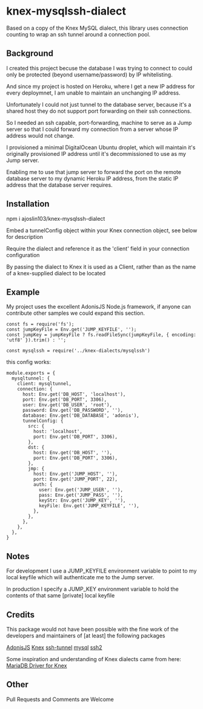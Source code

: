 # knex-mysqlssh-dialect

Based on a copy of the Knex MySQL dialect, this library uses connection counting to wrap an ssh tunnel around a connection pool.

## Background

I created this project becuse the database I was trying to connect to could only be protected (beyond username/password) by IP whitelisting.  

And since my project is hosted on Heroku, where I get a new IP address for every deploymnet, I am unable to maintain an unchanging IP address.

Unfortunately I could not just tunnel to the database server, because it's a shared host they do not support port forwarding on their ssh connections.

So I needed an ssh capable, port-forwarding, machine to serve as a Jump server so that I could forward my connection from a server whose IP address would not change.

I provisioned a minimal DigitalOcean Ubuntu droplet, which will maintain it's originally provisioned IP address until it's decommissioned to use as my Jump server.

Enabling me to use that jump server to forward the port on the remote database server to my dynamic Heroku IP address, from the static IP address that the database server requires.

## Installation 

npm i ajoslin103/knex-mysqlssh-dialect

Embed a tunnelConfig object within your Knex connection object, see below for description

Require the dialect and reference it as the 'client' field in your connection configuration

By passing the dialect to Knex it is used as a Client, rather than as the name of a knex-supplied dialect to be located

## Example

My project uses the excellent AdonisJS Node.js framework, if anyone can contribute other samples we could expand this section.

```
const fs = require('fs');
const jumpKeyFile = Env.get('JUMP_KEYFILE', '');
const jumpKey = jumpKeyFile ? fs.readFileSync(jumpKeyFile, { encoding: 'utf8' }).trim() : '';

const mysqlssh = require('../knex-dialects/mysqlssh')
```
this config works:

```
module.exports = {
  mysqltunnel: {
    client: mysqltunnel,
    connection: {
      host: Env.get('DB_HOST', 'localhost'),
      port: Env.get('DB_PORT', 3306),
      user: Env.get('DB_USER', 'root'),
      password: Env.get('DB_PASSWORD', ''),
      database: Env.get('DB_DATABASE', 'adonis'),
      tunnelConfig: {
        src: {
          host: 'localhost',
          port: Env.get('DB_PORT', 3306),
        },
        dst: {
          host: Env.get('DB_HOST', ''),
          port: Env.get('DB_PORT', 3306),
        },
        jmp: {
          host: Env.get('JUMP_HOST', ''),
          port: Env.get('JUMP_PORT', 22),
          auth: {
            user: Env.get('JUMP_USER', ''),
            pass: Env.get('JUMP_PASS', ''),
            keyStr: Env.get('JUMP_KEY', ''),
            keyFile: Env.get('JUMP_KEYFILE', ''),
          },
        },
      },
    },
  },
}
```

## Notes

For development I use a JUMP_KEYFILE environment variable to point to my local keyfile which will authenticate me to the Jump server.

In production I specify a JUMP_KEY environment variable to hold the contents of that same [private] local keyfile

## Credits

This package would not have been possible with the fine work of the developers and maintainers of [at least] the following packages

[AdonisJS](https://adonisjs.com/) [Knex](http://knexjs.org/) [ssh-tunnel](https://github.com/agebrock/tunnel-ssh) [mysql](https://github.com/mysqljs/mysql) [ssh2](https://github.com/mscdex/ssh2)

Some inspiration and understanding of Knex dialects came from here: [MariaDB Driver for Knex](https://wildwolf.name/mariadb-driver-for-knex/)

## Other

Pull Requests and Comments are Welcome

